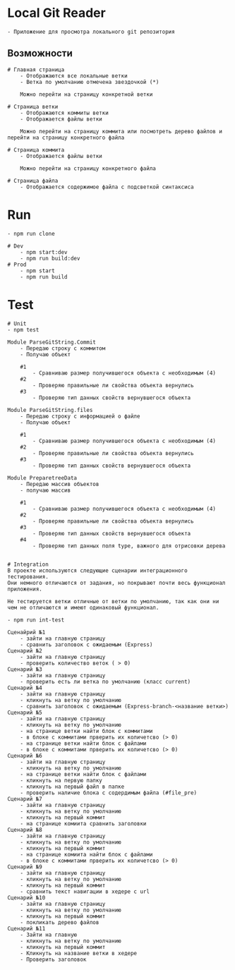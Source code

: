 # Local Git Reader
    - Приложение для просмотра локального git репозитория

## Возможности
    # Главная страница
        - Отображаются все локальные ветки
        - Ветка по умолчанию отмечена звездочкой (*)

        Можно перейти на страницу конкретной ветки

    # Страница ветки
        - Отображаются коммиты ветки
        - Отображается файлы ветки

        Можно перейти на страницу коммита или посмотреть дерево файлов и перейти на страницу конкретного файла

    # Страница коммита
        - Отображается файлы ветки

        Можно перейти на страницу конкретного файла

    # Страница файла
        - Отображается содержимое файла с подсветкой синтаксиса



# Run
    - npm run clone

    # Dev
        - npm start:dev
        - npm run build:dev
    # Prod
        - npm start
        - npm run build

# Test
    # Unit
    - npm test

    Module ParseGitString.Commit
        - Передаю строку с коммитом
        - Получаю объект

        #1
            - Сравниваю размер получившегося объекта с необходимым (4)
        #2
            - Проверяю правильные ли свойства объекта вернулись
        #3
            - Проверяю тип данных свойств вернувшегося объекта

    Module ParseGitString.files
        - Передаю строку с информацией о файле
        - Получаю объект

        #1
            - Сравниваю размер получившегося объекта с необходимым (4)
        #2
            - Проверяю правильные ли свойства объекта вернулись
        #3
            - Проверяю тип данных свойств вернувшегося объекта

    Module PreparetreeData
        - Передаю массив объектов
        - получаю массив

        #1
            - Сравниваю размер получившегося объекта с необходимым (4)
        #2
            - Проверяю правильные ли свойства объекта вернулись
        #3
            - Проверяю тип данных свойств вернувшегося объекта
        #4
            - Проверяю тип данных поля type, важного для отрисовки дерева


    # Integration
    В проекте используются следующие сценарии интеграционного тестирования.
    Они немного отличаются от задания, но покрывают почти весь функционал приложения.

    Не тестируется ветки отличные от ветки по умолчанию, так как они ни чем не отличаются и имеют одинаковый функционал.

    - npm run int-test

    Сценайрий №1
        - зайти на главную страницу
        - сравнить заголовок с ожидаемым (Express)
    Сценарий №2
        - зайти на главную страницу
        - проверить количество веток ( > 0)
    Сценарий №3
        - зайти на главную страницу
        - проверить есть ли ветка по умолчанию (класс current)
    Сценарий №4
        - зайти на главную страницу
        - кликнуть на ветку по умолчанию
        - сравнить заголовок с ожидаемым (Express-branch-<название ветки>)
    Сценарий №5
        - зайти на главную страницу
        - кликнуть на ветку по умолчанию
        - на странице ветки найти блок с коммитами
        - в блоке с коммитами прверить их количетсво (> 0)
        - на странице ветки найти блок с файлами
        - в блоке с коммитами прверить их количетсво (> 0)
    Сценарий №6
        - зайти на главную страницу
        - кликнуть на ветку по умолчанию
        - на странице ветки найти блок с файлами
        - кликнуть на первую папку
        - кликнуть на первый файл в папке
        - проверить наличие блока с содердимым файла (#file_pre)
    Сценарий №7
        - зайти на главную страницу
        - кликнуть на ветку по умолчанию
        - кликнуть на первый коммит
        - на странице комиита сравнить заголовки
    Сценарий №8
        - зайти на главную страницу
        - кликнуть на ветку по умолчанию
        - кликнуть на первый коммит
        - на странице комиита найти блок с файлами
        - в блоке с коммитами прверить их количетсво (> 0)
    Сценарий №9
        - зайти на главную страницу
        - кликнуть на ветку по умолчанию
        - кликнуть на первый коммит
        - сравнить текст навигации в хедере с url
    Сценарий №10
        - зайти на главную страницу
        - кликнуть на ветку по умолчанию
        - кликнуть на первый коммит
        - покликать дерево файлов
    Сценарий №11
        - Зайти на главную
        - кликнуть на ветку по умолчанию
        - кликнуть на первый коммит
        - Кликнуть на название ветки в хедере
        - Проверить заголовок
